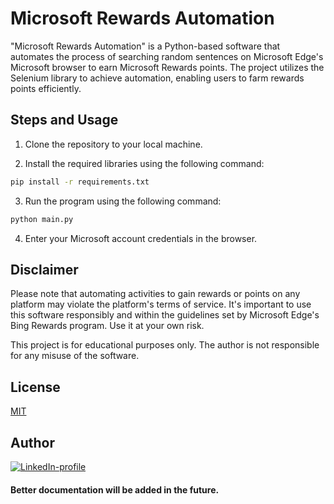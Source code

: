 # Microsoft Rewards Automation

"Microsoft Rewards Automation" is a Python-based software that automates the process of searching random sentences on Microsoft Edge's Microsoft browser to earn Microsoft Rewards points. The project utilizes the Selenium library to achieve automation, enabling users to farm rewards points efficiently.

## Steps and Usage

1. Clone the repository to your local machine.

2. Install the required libraries using the following command:

```bash
pip install -r requirements.txt
```

3. Run the program using the following command:

```bash
python main.py
```

4. Enter your Microsoft account credentials in the browser.

## Disclaimer

Please note that automating activities to gain rewards or points on any platform may violate the platform's terms of service. It's important to use this software responsibly and within the guidelines set by Microsoft Edge's Bing Rewards program. Use it at your own risk.

This project is for educational purposes only. The author is not responsible for any misuse of the software.

## License

[MIT](https://choosealicense.com/licenses/mit/)

## Author

[![LinkedIn-profile](https://img.shields.io/badge/LinkedIn-Profile-informational?style=flat&logo=linkedin)](https://www.linkedin.com/in/powerfist01/)


#### Better documentation will be added in the future.
